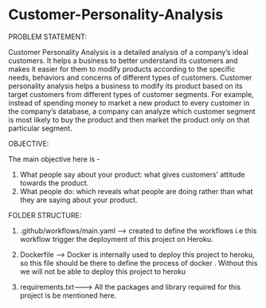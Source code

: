 # Customer-Personality-Analysis


PROBLEM STATEMENT:

Customer Personality Analysis is a detailed analysis of a company’s ideal customers. It
helps a business to better understand its customers and makes it easier for them to
modify products according to the specific needs, behaviors and concerns of different
types of customers.
Customer personality analysis helps a business to modify its product based on its target
customers from different types of customer segments. For example, instead of spending
money to market a new product to every customer in the company’s database, a
company can analyze which customer segment is most likely to buy the product and then
market the product only on that particular segment.

OBJECTIVE:

The main objective here is -
1. What people say about your product: what gives customers’ attitude towards the
product.
2. What people do: which reveals what people are doing rather than what they are
saying about your product.


FOLDER STRUCTURE:

1) .github/workflows/main.yaml --> created to define the workflows i.e this workflow trigger the deployment of this project on Heroku.

2) Dockerfile --> Docker is internally used to deploy this project to heroku, so this file should be there to define the process of docker . Without this we will not be able to deploy this project to heroku

3) requirements.txt---> All the packages and library required for this project is  be mentioned here.

